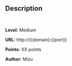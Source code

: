 # 

<br>

## Description



<br>

**Level:** Medium

**URL:** http://{{domain}:{{port}}

**Points:** XX points

**Author:** Mizu

